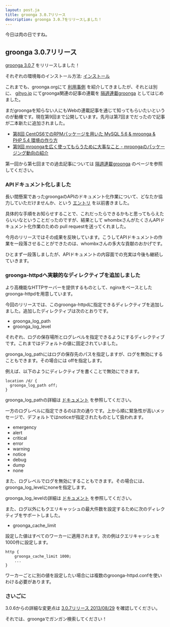 ```yaml
---
layout: post.ja
title: groonga 3.0.7リリース
description: groonga 3.0.7をリリースしました！
---
```


今日は肉の日ですね。

groonga 3.0.7リリース
---------------------

[groonga 3.0.7](/ja/docs/news.html#release-3-0-7) をリリースしました！

それぞれの環境毎のインストール方法:
[インストール](/ja/docs/install.html)

これまでも、groonga.orgにて [利用事例](http://groonga.org/ja/users/)
を紹介してきましたが、それとは別に、 [gihyo.jp](http://gihyo.jp/)
にてgroonga関連の記事の連載を
[隔週連載groonga](http://gihyo.jp/dev/clip/01/groonga)
としてはじめました。

まだgroongaを知らない人にもWebの連載記事を通じて知ってもらいたいというのが動機です。現在第9回まで公開しています。先月は第7回までだったので記事が二本新たに追加されました。

-   [第8回 CentOS6でのRPMパッケージを用いた MySQL 5.6 & mroonga & PHP
    5.4 環境の作り方](http://gihyo.jp/dev/clip/01/groonga/0008)
-   [第9回 mroongaを広く使ってもらうために大事なこと -
    mroongaのパッケージング動向の紹介](http://gihyo.jp/dev/clip/01/groonga/0009)

第一回から第七回までの過去記事については
[隔週連載groonga](http://gihyo.jp/dev/clip/01/groonga)
のページを参照してください。

### APIドキュメント化しました

長い間懸案であったgroongaのAPIのドキュメント化作業について、どなたか協力していただけませんか、という
[エントリ](/ja/blog/2013/07/22/api-documentation.html)
を以前書きました。

具体的な手順をお知らせすることで、これだったらできるかもと思ってもらえたらいいなということだったのですが、結果として
whombxさんがたくさんAPIドキュメント化作業のための pull
requestを送ってくれました。

今月のリリースではその成果を反映しています。こうしてAPIドキュメントの作業を一段落させることができたのは、whombxさんの多大な貢献のおかげです。

ひとまず一段落しましたが、APIドキュメントの内容面での充実は今後も継続していきます。

### groonga-httpdへ実験的なディレクティブを追加しました

より高機能なHTTPサーバーを提供するものとして、nginxをベースとしたgroonga-httpdを用意しています。

今回のリリースでは、このgroonga-httpdに指定できるディレクティブを追加しました。追加したディレクティブは次のとおりです。

-   groonga_log_path
-   groonga_log_level

それぞれ、ログの保存場所とログレベルを指定できるようにするディレクティブです。これまではデフォルトの値に固定されていました。

groonga_log_pathにはログの保存先のパスを指定しますが、ログを無効にすることもできます。その場合には
offを指定します。

例えば、以下のようにディレクティブを書くことで無効にできます。

    location /d/ {
      groonga_log_path off;
    }

groonga_log_pathの詳細は
[ドキュメント](http://groonga.org/ja/docs/reference/executables/groonga-httpd.html#groonga-log-path)
を参照してください。

一方のログレベルに指定できるのは次の通りです。上から順に緊急性が高いメッセージで、デフォルトではnoticeが指定されたものとして扱われます。

-   emergency
-   alert
-   critical
-   error
-   warning
-   notice
-   debug
-   dump
-   none

また、ログレベルでログを無効にすることもできます。その場合には、groonga_log_levelにnoneを指定します。

groonga_log_levelの詳細は
[ドキュメント](http://groonga.org/ja/docs/reference/executables/groonga-httpd.html#groonga-log-level)
を参照してください。

また、ログ以外にもクエリキャッシュの最大件数を設定するために次のディレクティブをサポートしました。

-   groonga_cache_limit

設定した値はすべてのワーカーに適用されます。次の例はクエリキャッシュを1000件に設定します。

    http {
        groonga_cache_limit 1000;
        ...
    }

ワーカーごとに別の値を設定したい場合には複数のgroonga-httpd.confを使いわける必要があります。

### さいごに

3.0.6からの詳細な変更点は [3.0.7リリース
2013/08/29](/ja/docs/news.html#release-3-0-7) を確認してください。

それでは、groongaでガンガン検索してください！
